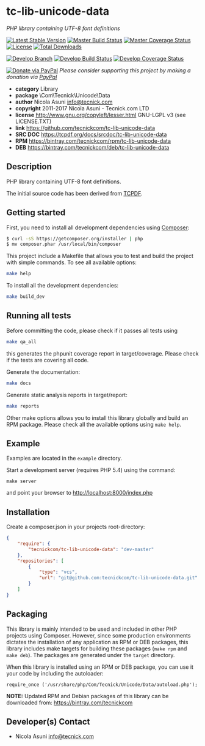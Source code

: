 # tc-lib-unicode-data
*PHP library containing UTF-8 font definitions*

[![Latest Stable Version](https://poser.pugx.org/tecnickcom/tc-lib-unicode-data/version)](https://packagist.org/packages/tecnickcom/tc-lib-unicode-data)
[![Master Build Status](https://secure.travis-ci.org/tecnickcom/tc-lib-unicode-data.png?branch=master)](https://travis-ci.org/tecnickcom/tc-lib-unicode-data?branch=master)
[![Master Coverage Status](https://coveralls.io/repos/tecnickcom/tc-lib-unicode-data/badge.svg?branch=master&service=github)](https://coveralls.io/github/tecnickcom/tc-lib-unicode-data?branch=master)
[![License](https://poser.pugx.org/tecnickcom/tc-lib-unicode-data/license)](https://packagist.org/packages/tecnickcom/tc-lib-unicode-data)
[![Total Downloads](https://poser.pugx.org/tecnickcom/tc-lib-unicode-data/downloads)](https://packagist.org/packages/tecnickcom/tc-lib-unicode-data)

[![Develop Branch](https://img.shields.io/badge/-develop:-gray.svg)](https://github.com/tecnickcom/tc-lib-unicode-data/tree/develop)
[![Develop Build Status](https://secure.travis-ci.org/tecnickcom/tc-lib-unicode-data.png?branch=develop)](https://travis-ci.org/tecnickcom/tc-lib-unicode-data?branch=develop)
[![Develop Coverage Status](https://coveralls.io/repos/tecnickcom/tc-lib-unicode-data/badge.svg?branch=develop&service=github)](https://coveralls.io/github/tecnickcom/tc-lib-unicode-data?branch=develop)

[![Donate via PayPal](https://img.shields.io/badge/donate-paypal-87ceeb.svg)](https://www.paypal.com/cgi-bin/webscr?cmd=_donations&currency_code=GBP&business=paypal@tecnick.com&item_name=donation%20for%20tc-lib-unicode-data%20project)
*Please consider supporting this project by making a donation via [PayPal](https://www.paypal.com/cgi-bin/webscr?cmd=_donations&currency_code=GBP&business=paypal@tecnick.com&item_name=donation%20for%20tc-lib-unicode-data%20project)*

* **category**    Library
* **package**     \Com\Tecnick\Unicode\Data
* **author**      Nicola Asuni <info@tecnick.com>
* **copyright**   2011-2017 Nicola Asuni - Tecnick.com LTD
* **license**     http://www.gnu.org/copyleft/lesser.html GNU-LGPL v3 (see LICENSE.TXT)
* **link**        https://github.com/tecnickcom/tc-lib-unicode-data
* **SRC DOC**     https://tcpdf.org/docs/srcdoc/tc-lib-unicode-data
* **RPM**         https://bintray.com/tecnickcom/rpm/tc-lib-unicode-data
* **DEB**         https://bintray.com/tecnickcom/deb/tc-lib-unicode-data

## Description

PHP library containing UTF-8 font definitions.

The initial source code has been derived from [TCPDF](<http://www.tcpdf.org>).


## Getting started

First, you need to install all development dependencies using [Composer](https://getcomposer.org/):

```bash
$ curl -sS https://getcomposer.org/installer | php
$ mv composer.phar /usr/local/bin/composer
```

This project include a Makefile that allows you to test and build the project with simple commands.
To see all available options:

```bash
make help
```

To install all the development dependencies:

```bash
make build_dev
```

## Running all tests

Before committing the code, please check if it passes all tests using

```bash
make qa_all
```
this generates the phpunit coverage report in target/coverage.
Please check if the tests are covering all code.

Generate the documentation:

```bash
make docs
```

Generate static analysis reports in target/report:

```bash
make reports
```

Other make options allows you to install this library globally and build an RPM package.
Please check all the available options using `make help`.


## Example

Examples are located in the `example` directory.

Start a development server (requires PHP 5.4) using the command:

```
make server
```

and point your browser to <http://localhost:8000/index.php>


## Installation

Create a composer.json in your projects root-directory:

```json
{
    "require": {
        "tecnickcom/tc-lib-unicode-data": "dev-master"
    },
    "repositories": [
        {
            "type": "vcs",
            "url": "git@github.com:tecnickcom/tc-lib-unicode-data.git"
        }
    ]
}
```


## Packaging

This library is mainly intended to be used and included in other PHP projects using Composer.
However, since some production environments dictates the installation of any application as RPM or DEB packages,
this library includes make targets for building these packages (`make rpm` and `make deb`).
The packages are generated under the `target` directory.

When this library is installed using an RPM or DEB package, you can use it your code by including the autoloader:
```
require_once ('/usr/share/php/Com/Tecnick/Unicode/Data/autoload.php');
```

**NOTE:** Updated RPM and Debian packages of this library can be downloaded from: https://bintray.com/tecnickcom

## Developer(s) Contact

* Nicola Asuni <info@tecnick.com>
